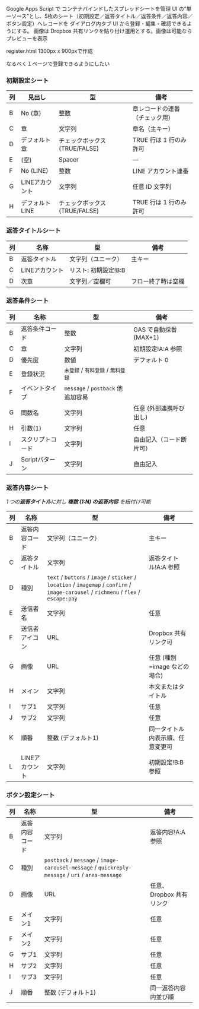 Google Apps Script で コンテナバインドしたスプレッドシートを管理 UI の“単一ソース”とし、5枚のシート（初期設定／返答タイトル／返答条件／返答内容／ボタン設定）へレコードを ダイアログ内タブ UI から登録・編集・確認できるようにする。
画像は Dropbox 共有リンクを貼り付け運用とする。画像は可能ならプレビューを表示

register.html
1300px x 900pxで作成

なるべく１ページで登録できるようにしたい

### 初期設定シート
| 列 | 見出し | 型 | 備考 |
|----|--------|----|------|
| B | No (章) | 整数 | 章レコードの連番（チェック用） |
| C | 章 | 文字列 | 章名（主キー） |
| D | デフォルト章 | チェックボックス (TRUE/FALSE) | TRUE 行は 1 行のみ許可 |
| E | (空) | Spacer | — |
| F | No (LINE) | 整数 | LINE アカウント連番 |
| G | LINEアカウント | 文字列 | 任意 ID 文字列 |
| H | デフォルトLINE | チェックボックス (TRUE/FALSE) | TRUE 行は 1 行のみ許可 |

### 返答タイトルシート
| 列 | 名称 | 型 | 備考 |
|----|------|----|------|
| B | 返答タイトル | 文字列（ユニーク） | 主キー |
| C | LINEアカウント | リスト: 初期設定!B:B |
| D | 次章 | 文字列／空欄可 | フロー終了時は空欄 |

### 返答条件シート
| 列 | 名称 | 型 | 備考 |
|----|------|----|------|
| B | 返答条件コード | 整数 | GAS で自動採番 (MAX+1) |
| C | 章 | 文字列 | 初期設定!A:A 参照 |
| D | 優先度 | 数値 | デフォルト 0 |
| E | 登録状況 | `未登録` / `有料登録` / `無料登録` |
| F | イベントタイプ | `message` / `postback` 他追加容易 |
| G | 関数名 | 文字列 | 任意 (外部連携呼び出し) |
| H | 引数(1) | 文字列 | 任意 |
| I | スクリプトコード | 文字列 | 自由記入（コード断片可） |
| J | Scriptパターン | 文字列 | 自由記入 |

### 返答内容シート
*1 つの**返答タイトル**に対し **複数 (1:N) の返答内容** を紐付け可能*

| 列 | 名称 | 型 | 備考 |
|----|------|----|------|
| B | 返答内容コード | 文字列（ユニーク） | 主キー |
| C | 返答タイトル | 文字列 | 返答タイトル!A:A 参照 |
| D | 種別 | `text` / `buttons` / `image` / `sticker` / `location` / `imagemap` / `confirm` / `image-carousel` / `richmenu` / `flex` / `escape:pay` |
| E | 送信者名 | 文字列 | 任意 |
| F | 送信者アイコン | URL | Dropbox 共有リンク可 |
| G | 画像 | URL | 任意 (種別=image などの場合) |
| H | メイン | 文字列 | 本文またはタイトル |
| I | サブ1 | 文字列 | 任意 |
| J | サブ2 | 文字列 | 任意 |
| K | 順番 | 整数 (デフォルト1) | 同一タイトル内表示順、任意変更可 |
| L | LINEアカウント | 文字列 | 初期設定!B:B 参照 |

### ボタン設定シート
| 列 | 名称 | 型 | 備考 |
|----|------|----|------|
| B | 返答内容コード | 文字列 | 返答内容!A:A 参照 |
| C | 種別 | `postback` / `message` / `image-carousel-message` / `quickreply-message` / `uri` / `area-message` |
| D | 画像 | URL | 任意、Dropbox 共有リンク |
| E | メイン1 | 文字列 | 任意 |
| F | メイン2 | 文字列 | 任意 |
| G | サブ1 | 文字列 | 任意 |
| H | サブ2 | 文字列 | 任意 |
| I | サブ3 | 文字列 | 任意 |
| J | 順番 | 整数 (デフォルト1) | 同一返答内容内並び順 |


